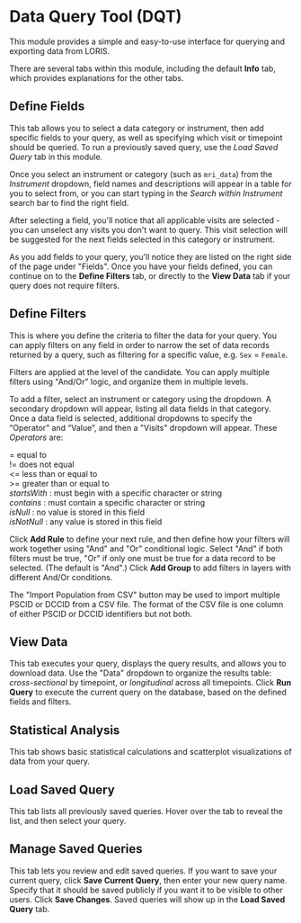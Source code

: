 # Data Query Tool (DQT)

This module provides a simple and easy-to-use interface for querying and exporting data from LORIS.

There are several tabs within this module, including the default **Info** tab, which provides explanations for the other tabs.

## Define Fields

This tab allows you to select a data category or instrument, then add specific fields to your query, as well as specifying which visit or timepoint should be queried. To run a previously saved query, use the *Load Saved Query* tab in this module.

Once you select an instrument or category (such as `mri_data`) from the _Instrument_ dropdown, field names and descriptions will appear in a table for you to select from, or you can start typing in the *Search within Instrument* search bar to find the right field.

After selecting a field, you'll notice that all applicable visits are selected - you can unselect any visits you don't want to query. This visit selection will be suggested for the next fields selected in this category or instrument. 

As you add fields to your query, you'll notice they are listed on the right side of the page under "Fields". 
Once you have your fields defined, you can continue on to the **Define Filters** tab, or directly to the **View Data** tab if your query does not require filters. 

## Define Filters

This is where you define the criteria to filter the data for your query. You can apply filters on any field in order to narrow the set of data records returned by a query, such as filtering for a specific value, e.g. `Sex` = `Female`.

Filters are applied at the level of the candidate. You can apply multiple filters using "And/Or" logic, and organize them in multiple levels.

To add a filter, select an instrument or category using the dropdown. A secondary dropdown will appear, listing all data fields in that category. Once a data field is selected, additional dropdowns to specify the “Operator” and “Value”, and then a "Visits" dropdown will appear. These _Operators_ are:

   = equal to<br>
   != does not equal<br>
   <= less than or equal to<br>
   \>= greater than or equal to<br>
   _startsWith_ : must begin with a specific character or string<br>
   _contains_ : must contain a specific character or string<br>
   _isNull_ : no value is stored in this field<br>
   _isNotNull_ : any value is stored in this field<br>

Click **Add Rule** to define your next rule, and then define how your filters will work together using "And" and "Or" conditional logic. Select "And" if both filters must be true, "Or" if only one must be true for a data record to be selected. (The default is "And".)  Click **Add Group** to add filters in layers with different And/Or conditions. 

The "Import Population from CSV" button may be used to import multiple PSCID or DCCID from a CSV file. The format of the CSV file is one column of either PSCID or DCCID identifiers but not both.

## View Data

This tab executes your query, displays the query results, and allows you to download data. 
Use the "Data" dropdown to organize the results table: _cross-sectional_ by timepoint, or _longitudinal_ across all timepoints. Click **Run Query** to execute the current query on the database, based on the defined fields and filters.

## Statistical Analysis

This tab shows basic statistical calculations and scatterplot visualizations of data from your query. 

## Load Saved Query

This tab lists all previously saved queries. Hover over the tab to reveal the list, and then select your query. 

## Manage Saved Queries

This tab lets you review and edit saved queries. If you want to save your current query, click **Save Current Query**, then enter your new query name. Specify that it should be saved publicly if you want it to be visible to other users. Click **Save Changes**. Saved queries will show up in the **Load Saved Query** tab. 
